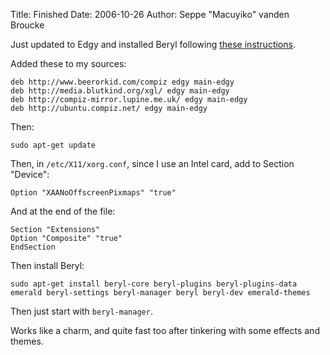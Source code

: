 Title: Finished
Date: 2006-10-26
Author: Seppe "Macuyiko" vanden Broucke

Just updated to Edgy and installed Beryl following [these instructions](http://doc.gwos.org/index.php/BerylOnEdgy).

Added these to my sources:

    deb http://www.beerorkid.com/compiz edgy main-edgy
    deb http://media.blutkind.org/xgl/ edgy main-edgy
    deb http://compiz-mirror.lupine.me.uk/ edgy main-edgy
    deb http://ubuntu.compiz.net/ edgy main-edgy

Then:

    sudo apt-get update

Then, in `/etc/X11/xorg.conf`, since I use an Intel card, add to Section "Device":

    Option "XAANoOffscreenPixmaps" "true"

And at the end of the file:

    Section "Extensions"
    Option "Composite" "true"
    EndSection

Then install Beryl:

    sudo apt-get install beryl-core beryl-plugins beryl-plugins-data emerald beryl-settings beryl-manager beryl beryl-dev emerald-themes

Then just start with `beryl-manager`.

Works like a charm, and quite fast too after tinkering with some effects and themes.
